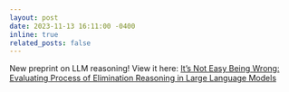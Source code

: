 ```yaml
---
layout: post
date: 2023-11-13 16:11:00 -0400
inline: true
related_posts: false
---
```


New preprint on LLM reasoning! View it here: [It’s Not Easy Being Wrong:
Evaluating Process of Elimination Reasoning in Large Language Models](https://arxiv.org/pdf/2311.07532.pdf)
